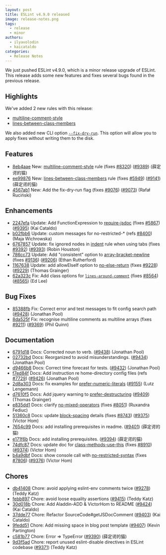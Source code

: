 ```yaml
---
layout: post
title: ESLint v4.9.0 released
image: release-notes.png
tags:
  - release
  - minor
authors:
  - ilyavolodin
  - kaicataldo
categories:
  - Release Notes
---
```


We just pushed ESLint v4.9.0, which is a minor release upgrade of ESLint. This release adds some new features and fixes several bugs found in the previous release.

## Highlights

We've added 2 new rules with this release:

* [multiline-comment-style](/docs/rules/multiline-comment-style)
* [lines-between-class-members](/docs/rules/lines-between-class-members)

We also added new CLI option [`--fix-dry-run`](/docs/user-guide/command-line-interface#--fix-dry-run). This option will allow you to apply fixes without writing them to the disk.

## Features


* [8eb4aae](https://github.com/eslint/eslint/commit/8eb4aae) New: [multiline-comment-style](/docs/rules/multiline-comment-style) rule (fixes [#8320](https://github.com/eslint/eslint/issues/8320)) ([#9389](https://github.com/eslint/eslint/issues/9389)) (薛定谔的猫)
* [ee99876](https://github.com/eslint/eslint/commit/ee99876) New: [lines-between-class-members](/docs/rules/lines-between-class-members) rule (fixes [#5949](https://github.com/eslint/eslint/issues/5949)) ([#9141](https://github.com/eslint/eslint/issues/9141)) (薛定谔的猫)
* [4567ab1](https://github.com/eslint/eslint/commit/4567ab1) New: Add the fix-dry-run flag (fixes [#9076](https://github.com/eslint/eslint/issues/9076)) ([#9073](https://github.com/eslint/eslint/issues/9073)) (Rafał Ruciński)




## Enhancements


* [2247efa](https://github.com/eslint/eslint/commit/2247efa) Update: Add FunctionExpression to [require-jsdoc](/docs/rules/require-jsdoc) (fixes [#5867](https://github.com/eslint/eslint/issues/5867)) ([#9395](https://github.com/eslint/eslint/issues/9395)) (Kai Cataldo)
* [b02fbb6](https://github.com/eslint/eslint/commit/b02fbb6) Update: custom messages for no-restricted-* (refs [#8400](https://github.com/eslint/eslint/issues/8400)) (Maja Wichrowska)
* [6767857](https://github.com/eslint/eslint/commit/6767857) Update: fix ignored nodes in [indent](/docs/rules/indent) rule when using tabs (fixes [#9392](https://github.com/eslint/eslint/issues/9392)) ([#9393](https://github.com/eslint/eslint/issues/9393)) (Robin Houston)
* [786cc73](https://github.com/eslint/eslint/commit/786cc73) Update: Add "consistent" option to [array-bracket-newline](/docs/rules/array-bracket-newline) (fixes [#9136](https://github.com/eslint/eslint/issues/9136)) ([#9206](https://github.com/eslint/eslint/issues/9206)) (Ethan Rutherford)
* [1167638](https://github.com/eslint/eslint/commit/1167638) Update: add allowElseIf option to [no-else-return](/docs/rules/no-else-return) (fixes [#9228](https://github.com/eslint/eslint/issues/9228)) ([#9229](https://github.com/eslint/eslint/issues/9229)) (Thomas Grainger)
* [62a323c](https://github.com/eslint/eslint/commit/62a323c) Fix: Add class options for [`lines-around-comment`](/docs/rules/lines-around-comment) (fixes [#8564](https://github.com/eslint/eslint/issues/8564)) ([#8565](https://github.com/eslint/eslint/issues/8565)) (Ed Lee)



## Bug Fixes


* [85388fb](https://github.com/eslint/eslint/commit/85388fb) Fix: Correct error and test messages to fit config search path ([#9428](https://github.com/eslint/eslint/issues/9428)) (Jonathan Pool)
* [8da525f](https://github.com/eslint/eslint/commit/8da525f) Fix: recognise multiline comments as multiline arrays (fixes [#9211](https://github.com/eslint/eslint/issues/9211)) ([#9369](https://github.com/eslint/eslint/issues/9369)) (Phil Quinn)




## Documentation


* [6791d18](https://github.com/eslint/eslint/commit/6791d18) Docs: Corrected noun to verb. ([#9438](https://github.com/eslint/eslint/issues/9438)) (Jonathan Pool)
* [02732bd](https://github.com/eslint/eslint/commit/02732bd) Docs: Reorganized to avoid misunderstandings. ([#9434](https://github.com/eslint/eslint/issues/9434)) (Jonathan Pool)
* [d9466b8](https://github.com/eslint/eslint/commit/d9466b8) Docs: Correct time forecast for tests. ([#9432](https://github.com/eslint/eslint/issues/9432)) (Jonathan Pool)
* [f7ed84f](https://github.com/eslint/eslint/commit/f7ed84f) Docs: Add instruction re home-directory config files (refs [#7729](https://github.com/eslint/eslint/issues/7729)) ([#9426](https://github.com/eslint/eslint/issues/9426)) (Jonathan Pool)
* [2d8a303](https://github.com/eslint/eslint/commit/2d8a303) Docs: fix examples for [prefer-numeric-literals](/docs/rules/prefer-numeric-literals) ([#9155](https://github.com/eslint/eslint/issues/9155)) (Lutz Lengemann)
* [d7610f5](https://github.com/eslint/eslint/commit/d7610f5) Docs: Add jquery warning to [prefer-destructuring](/docs/rules/prefer-destructuring) ([#9409](https://github.com/eslint/eslint/issues/9409)) (Thomas Grainger)
* [e835dd1](https://github.com/eslint/eslint/commit/e835dd1) Docs: clarify [no-mixed-operators](/docs/rules/no-mixed-operators) (fixes [#8051](https://github.com/eslint/eslint/issues/8051)) (Ruxandra Fediuc)
* [51360c8](https://github.com/eslint/eslint/commit/51360c8) Docs: update [block-spacing](/docs/rules/block-spacing) details (fixes [#8743](https://github.com/eslint/eslint/issues/8743)) ([#9375](https://github.com/eslint/eslint/issues/9375)) (Victor Hom)
* [7654c99](https://github.com/eslint/eslint/commit/7654c99) Docs: add installing prerequisites in readme. ([#9401](https://github.com/eslint/eslint/issues/9401)) (薛定谔的猫)
* [e171f6b](https://github.com/eslint/eslint/commit/e171f6b) Docs: add installing prerequisites. ([#9394](https://github.com/eslint/eslint/issues/9394)) (薛定谔的猫)
* [74dfc87](https://github.com/eslint/eslint/commit/74dfc87) Docs: update doc for [class-methods-use-this](/docs/rules/class-methods-use-this) (fixes [#8910](https://github.com/eslint/eslint/issues/8910)) ([#9374](https://github.com/eslint/eslint/issues/9374)) (Victor Hom)
* [b4a9dbf](https://github.com/eslint/eslint/commit/b4a9dbf) Docs: show console call with [no-restricted-syntax](/docs/rules/no-restricted-syntax) (fixes [#7806](https://github.com/eslint/eslint/issues/7806)) ([#9376](https://github.com/eslint/eslint/issues/9376)) (Victor Hom)








## Chores


* [db41408](https://github.com/eslint/eslint/commit/db41408) Chore: avoid applying eslint-env comments twice ([#9278](https://github.com/eslint/eslint/issues/9278)) (Teddy Katz)
* [febb897](https://github.com/eslint/eslint/commit/febb897) Chore: avoid loose equality assertions ([#9415](https://github.com/eslint/eslint/issues/9415)) (Teddy Katz)
* [30d018b](https://github.com/eslint/eslint/commit/30d018b) Chore: Add Aladdin-ADD & VictorHom to README ([#9424](https://github.com/eslint/eslint/issues/9424)) (Kai Cataldo)
* [37dde77](https://github.com/eslint/eslint/commit/37dde77) Chore: Refactor SourceCode#getJSDocComment ([#9403](https://github.com/eslint/eslint/issues/9403)) (Kai Cataldo)
* [9fedd51](https://github.com/eslint/eslint/commit/9fedd51) Chore: Add missing space in blog post template ([#9407](https://github.com/eslint/eslint/issues/9407)) (Kevin Partington)
* [c581b77](https://github.com/eslint/eslint/commit/c581b77) Chore: Error => TypeError ([#9390](https://github.com/eslint/eslint/issues/9390)) (薛定谔的猫)
* [9d3f5ad](https://github.com/eslint/eslint/commit/9d3f5ad) Chore: report unused eslint-disable directives in ESLint codebase ([#9371](https://github.com/eslint/eslint/issues/9371)) (Teddy Katz)
